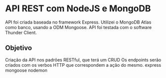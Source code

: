 # API REST com NodeJS e MongoDB
API foi criada baseada no framework Express. Utilizei o MongoDB Atlas como banco, usando a ODM Mongoose. 
API foi testada com o software Thunder Client.
## Objetivo 
Criação da API nos padrões RESTful, que terá um CRUD
Os endpoints serão criados com os verbos HTTP que correspondem a ação do mesmo.
express mongoose nodemon
